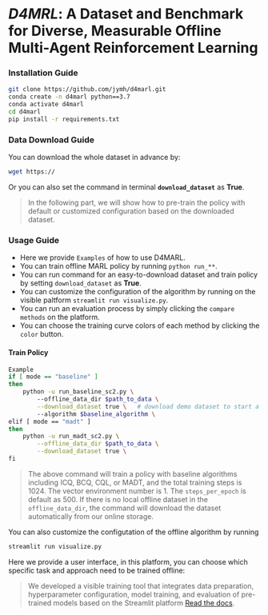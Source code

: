 # *D4MRL*: A Dataset and Benchmark for Diverse, Measurable Offline Multi-Agent Reinforcement Learning



### Installation Guide

```bash
git clone https://github.com/jymh/d4marl.git
conda create -n d4marl python==3.7
conda activate d4marl
cd d4marl
pip install -r requirements.txt
```



### Data Download Guide

You can download the whole dataset in advance by:

```bash
wget https://
```

Or you can also set the command in terminal **`download_dataset`** as **True**. 

> In the following part, we will show how to pre-train the policy with default or customized configuration based on the downloaded dataset.



### Usage Guide

- Here we provide `Examples` of how to use D4MARL.
- You can train offline MARL policy by running `python run_**`.
- You can run command for an easy-to-download dataset and train policy by setting `download_dataset` as **True**.
- You can customize the configuration of the algorithm by running on the visible paltform `streamlit run visualize.py`.
- You can run an evaluation process by simply clicking the `compare methods` on the platform.
- You can choose the training curve colors of each method by clicking the `color` button.

#### Train Policy

```bash
Example
if [ mode == "baseline" ]
then
    python -u run_baseline_sc2.py \ 
        --offline_data_dir $path_to_data \
        --download_dataset true \   # download demo dataset to start a quick training
        --algorithm $baseline_algorithm \
elif [ mode == "madt" ]
then
    python -u run_madt_sc2.py \
        --offline_data_dir $path_to_data \
        --download_dataset true \
fi
```

> The above command will train a policy with baseline algorithms including ICQ, BCQ, CQL, or MADT, and the total training steps is 1024. The vector environment number is 1. The ``steps_per_epoch`` is default as 500. If there is no local offline dataset in the `offline_data_dir`, the command will download the dataset automatically from our online storage.

You can also customize the configutation of the offline algorithm by running

```bash
streamlit run visualize.py
```

Here we provide a user interface, in this platform, you can choose which specific task and approach need to be trained offline:

> We developed a visible training tool that integrates data preparation, hyperparameter configuration, model training, and evaluation of pre-trained models based on the Streamlit platform [Read the docs](https://www.writethedocs.org/).

